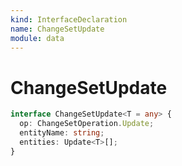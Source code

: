 ```yaml
---
kind: InterfaceDeclaration
name: ChangeSetUpdate
module: data
---
```


# ChangeSetUpdate

```ts
interface ChangeSetUpdate<T = any> {
  op: ChangeSetOperation.Update;
  entityName: string;
  entities: Update<T>[];
}
```
